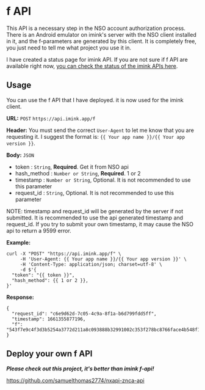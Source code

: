 # f API

This API is a necessary step in the NSO account authorization process. There is an Android emulator on imink's server with the NSO client installed in it, and the f-parameters are generated by this client. It is completely free, you just need to tell me what project you use it in.

I have created a status page for imink API. If you are not sure if f API are available right now, [you can check the status of the imink APIs here](https://status.imink.app).

## Usage

You can use the f API that I have deployed. it is now used for the imink client.

**URL:** `POST` `https://api.imink.app/f`

**Header:** You must send the correct `User-Agent` to let me know that you are requesting it. I suggest the format is: `{{ Your app name }}/{{ Your app version }}`.

**Body:** `JSON`

* token : `String`, **Required**. Get it from NSO api
* hash_method : `Number or String`, **Required**. 1 or 2
* timestamp : `Number or String`, Optional. It is not recommended to use this parameter
* request_id : `String`, Optional. It is not recommended to use this parameter

NOTE: timestamp and request_id will be generated by the server if not submitted. It is recommended to use the api generated timestamp and request_id. If you try to submit your own timestamp, it may cause the NSO api to return a 9599 error.

**Example:**

```
curl -X "POST" "https://api.imink.app/f" \
     -H 'User-Agent: {{ Your app name }}/{{ Your app version }}' \
     -H 'Content-Type: application/json; charset=utf-8' \
     -d $'{
  "token": "{{ token }}",
  "hash_method": {{ 1 or 2 }},
}'
```

**Response:**
```
{
  "request_id": "c6e9d62d-7c05-4c9a-8f1a-b6d799fdd5ff",
  "timestamp": 1661355877196,
  "f": "543f7e9c4f3d3b5254a3772d211a8c093888b32991002c353f278bc8766face4b548f1bdaea24c9a58e5012b"
}
```

## Deploy your own f API

***Please check out this project, it's better than imink f-api!***

https://github.com/samuelthomas2774/nxapi-znca-api
